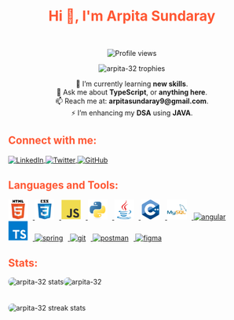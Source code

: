 <h1 align="center" style="color: #FF5733;">Hi 👋, I'm Arpita Sundaray</h1>
<br>

<p align="center"> 
  <img src="https://komarev.com/ghpvc/?username=arpita-32&label=Profile%20views&color=FF5733&style=flat" alt="Profile views" />
</p>

<p align="center">
  <img src="https://github-trophies.vercel.app/?username=arpita-32&theme=juicyfresh&title=MultiLanguage,Commit,Repositories,Followers,Issues,Stars,PullRequest,Reviews,Organizations&column=9" alt="arpita-32 trophies" />
</p>

<div align="center">
  <ul style="list-style:none; padding: 0;">
    <li>🌱 I’m currently learning <b>new skills</b>.</li>
    <li>💬 Ask me about <b>TypeScript</b>, or <b>anything here</b>.</li>
    <li>📫 Reach me at: <b>arpitasundaray9@gmail.com</b>.</li>
    <li>⚡ I’m enhancing my <b>DSA</b> using <b>JAVA</b>.</li>
  </ul>
</div>

<h2 align="left" style="color: #FF5733;">Connect with me:</h2>
<p align="left">
  <a href="https://www.linkedin.com/in/[your-linkedin]" target="_blank">
    <img align="center" src="https://raw.githubusercontent.com/rahuldkjain/github-profile-readme-generator/master/src/images/icons/Social/linked-in-alt.svg" alt="LinkedIn" height="30" width="40" style="filter: hue-rotate(45deg); transition: 0.3s;" onmouseover="this.style.filter='hue-rotate(90deg)'" onmouseout="this.style.filter='hue-rotate(45deg)'" />
  </a>
  <a href="https://twitter.com/[your-twitter]" target="_blank">
    <img align="center" src="https://raw.githubusercontent.com/rahuldkjain/github-profile-readme-generator/master/src/images/icons/Social/twitter.svg" alt="Twitter" height="30" width="40" style="filter: hue-rotate(45deg); transition: 0.3s;" onmouseover="this.style.filter='hue-rotate(90deg)'" onmouseout="this.style.filter='hue-rotate(45deg)'" />
  </a>
  <a href="https://github.com/arpita-32" target="_blank">
    <img align="center" src="https://raw.githubusercontent.com/rahuldkjain/github-profile-readme-generator/master/src/images/icons/Social/github.svg" alt="GitHub" height="30" width="40" style="transition: 0.3s;" onmouseover="this.style.filter='brightness(150%)'" onmouseout="this.style.filter='brightness(100%)'" />
  </a>
</p>

<h2 align="left" style="color: #FF5733;">Languages and Tools:</h2>
<p align="left">
  <a href="https://www.w3.org/html/" target="_blank">
    <img src="https://raw.githubusercontent.com/devicons/devicon/master/icons/html5/html5-original-wordmark.svg" alt="html5" width="40" height="40" style="margin-right: 10px;" />
  </a>
  <a href="https://www.w3schools.com/css/" target="_blank">
    <img src="https://raw.githubusercontent.com/devicons/devicon/master/icons/css3/css3-original-wordmark.svg" alt="css3" width="40" height="40" style="margin-right: 10px;" />
  </a>
  <a href="https://developer.mozilla.org/en-US/docs/Web/JavaScript" target="_blank">
    <img src="https://raw.githubusercontent.com/devicons/devicon/master/icons/javascript/javascript-original.svg" alt="javascript" width="40" height="40" style="margin-right: 10px;" />
  </a>
  <a href="https://www.python.org" target="_blank">
    <img src="https://raw.githubusercontent.com/devicons/devicon/master/icons/python/python-original.svg" alt="python" width="40" height="40" style="margin-right: 10px;" />
  </a>
  <a href="https://www.java.com" target="_blank">
    <img src="https://raw.githubusercontent.com/devicons/devicon/master/icons/java/java-original.svg" alt="java" width="40" height="40" style="margin-right: 10px;" />
  </a>
  <a href="https://www.w3schools.com/cpp/" target="_blank">
    <img src="https://raw.githubusercontent.com/devicons/devicon/master/icons/cplusplus/cplusplus-original.svg" alt="cplusplus" width="40" height="40" style="margin-right: 10px;" />
  </a>
  <a href="https://www.mysql.com/" target="_blank">
    <img src="https://raw.githubusercontent.com/devicons/devicon/master/icons/mysql/mysql-original-wordmark.svg" alt="mysql" width="40" height="40" style="margin-right: 10px;" />
  </a>
  <a href="https://angular.io/" target="_blank">
    <img src="https://cdn.worldvectorlogo.com/logos/angular-icon.svg" alt="angular" width="40" height="40" style="margin-right: 10px;" />
  </a>
  <a href="https://www.typescriptlang.org/" target="_blank">
    <img src="https://raw.githubusercontent.com/devicons/devicon/master/icons/typescript/typescript-original.svg" alt="typescript" width="40" height="40" style="margin-right: 10px;" />
  </a>
  <a href="https://spring.io/" target="_blank">
    <img src="https://www.vectorlogo.zone/logos/springio/springio-icon.svg" alt="spring" width="40" height="40" style="margin-right: 10px;" />
  </a>
  <a href="https://git-scm.com/" target="_blank">
    <img src="https://www.vectorlogo.zone/logos/git-scm/git-scm-icon.svg" alt="git" width="40" height="40" style="margin-right: 10px;" />
  </a>
  <a href="https://postman.com" target="_blank">
    <img src="https://www.vectorlogo.zone/logos/getpostman/getpostman-icon.svg" alt="postman" width="40" height="40" style="margin-right: 10px;" />
  </a>
  <a href="https://www.figma.com/" target="_blank">
    <img src="https://www.vectorlogo.zone/logos/figma/figma-icon.svg" alt="figma" width="40" height="40" style="margin-right: 10px;" />
  </a>
</p>


<h2 align="left" style="color: #FF5733;">Stats:</h2>
<p>
  <img align="left" src="https://github-readme-stats.vercel.app/api/top-langs?username=arpita-32&show_icons=true&locale=en&layout=compact&theme=radical" alt="arpita-32 stats" style="border-radius: 8px; margin-bottom: 20px;" />
</p>
<p>
  <img align="center" src="https://github-readme-stats.vercel.app/api?username=arpita-32&show_icons=true&locale=en&theme=radical" alt="arpita-32" style="border-radius: 8px; margin-bottom: 20px;" />
</p>
<p>
  <img align="center" src="https://github-readme-streak-stats.herokuapp.com/?user=arpita-32&theme=radical" alt="arpita-32 streak stats" style="border-radius: 8px;" />
</p>




